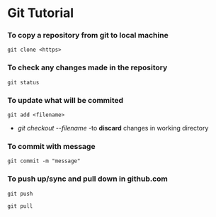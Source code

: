# Git Tutorial
<Dipanjan-Barman>

### To copy a repository from git to local machine

```
git clone <https>
```

### To check any changes made in the repository

```
git status
```

### To update what will be commited

```
git add <filename>
```

* *git checkout --filename*    -to **discard** changes in working directory

### To commit with message
```
git commit -m "message"
```

### To push up/sync and pull down in github.com
```
git push
```
```
git pull
```
